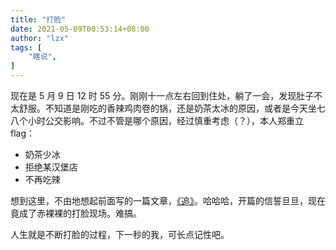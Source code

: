 ```yaml
---
title: "打脸"
date: 2021-05-09T00:53:14+08:00
author: "lzx"
tags: [
    "瞎说",
]
---
```


现在是 5 月 9 日 12 时 55 分。刚刚十一点左右回到住处，躺了一会，发现肚子不太舒服。不知道是刚吃的香辣鸡肉卷的锅，还是奶茶太冰的原因，或者是今天坐七八个小时公交影响。不过不管是哪个原因，经过慎重考虑（？），本人郑重立 flag：

* 奶茶少冰
* 拒绝某汉堡店
* 不再吃辣

想到这里，不由地想起前面写的一篇文章，[《追》](../2020-12-15)。哈哈哈，开篇的信誓旦旦，现在竟成了赤裸裸的打脸现场。难搞。  

人生就是不断打脸的过程，下一秒的我，可长点记性吧。
